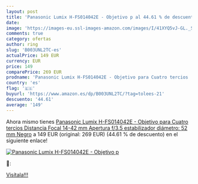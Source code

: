```yaml
---
layout: post
title: 'Panasonic Lumix H-FS014042E - Objetivo p al 44.61 % de descuento'
date: 
image: 'https://images-eu.ssl-images-amazon.com/images/I/41XYQ5vJ-GL._SL200_.jpg'
comments: true
category: ofertas
author: ring
slug: 'B003UNL2TC-es'
actualPrice: 149 EUR
currency: EUR
price: 149
comparePrice: 269 EUR
prodname: 'Panasonic Lumix H-FS014042E - Objetivo para Cuatro tercios  Distancia Focal 14-42 mm  Apertura f/3.5  estabilizador  diámetro: 52 mm  Negro'
country: 'es'
flag: '🇪🇸'
buyurl: 'https://www.amazon.es/dp/B003UNL2TC/?tag=tolees-21'
descuento: '44.61'
average: '149'
---
```


Ahora mismo tienes [Panasonic Lumix H-FS014042E - Objetivo para Cuatro tercios  Distancia Focal 14-42 mm  Apertura f/3.5  estabilizador  diámetro: 52 mm  Negro](https://www.amazon.es/dp/B003UNL2TC/?tag=tolees-21) a 149 EUR (original: 269 EUR) (44.61 %  de descuento) en el siguiente enlace!

[![Panasonic Lumix H-FS014042E - Objetivo p](https://images-eu.ssl-images-amazon.com/images/I/41XYQ5vJ-GL._SL200_.jpg)](https://www.amazon.es/dp/B003UNL2TC/?tag=tolees-21)

🔎:


[Visítala!!!](https://www.amazon.es/dp/B003UNL2TC/?tag=tolees-21)
